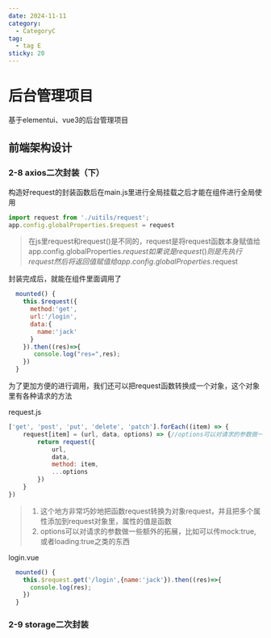 ```yaml
---
date: 2024-11-11
category:
  - CategoryC
tag:
  - tag E
sticky: 20
---
```


# 后台管理项目
基于elementui、vue3的后台管理项目
<!-- more -->
## 前端架构设计

### 2-8 axios二次封装（下）
构造好request的封装函数后在main.js里进行全局挂载之后才能在组件进行全局使用
```js
import request from './uitils/request';
app.config.globalProperties.$request = request
```
>在js里request和request()是不同的，request是将request函数本身赋值给app.config.globalProperties.$request
如果说是request()则是先执行request然后将返回值赋值给app.config.globalProperties.$request

封装完成后，就能在组件里面调用了
```js
  mounted() {
    this.$request({
      method:'get',
      url:'/login',
      data:{
        name:'jack'
      }
    }).then((res)=>{
       console.log("res=",res);
    })
  }
```

为了更加方便的进行调用，我们还可以把request函数转换成一个对象，这个对象里有各种请求的方法  

request.js
```js
['get', 'post', 'put', 'delete', 'patch'].forEach((item) => {
    request[item] = (url, data, options) => {//options可以对请求的参数做一些额外的拓展，比如可以传mock:true,或者loading之类的东西
        return request({
            url,
            data,
            method: item,
            ...options
        })
    }
})
```
>1. 这个地方非常巧妙地把函数request转换为对象request，并且把多个属性添加到request对象里，属性的值是函数
>2. options可以对请求的参数做一些额外的拓展，比如可以传mock:true,或者loading:true之类的东西

login.vue
```js
  mounted() {
    this.$request.get('/login',{name:'jack'}).then((res)=>{
      console.log(res);
    })
  }
```

### 2-9 storage二次封装

